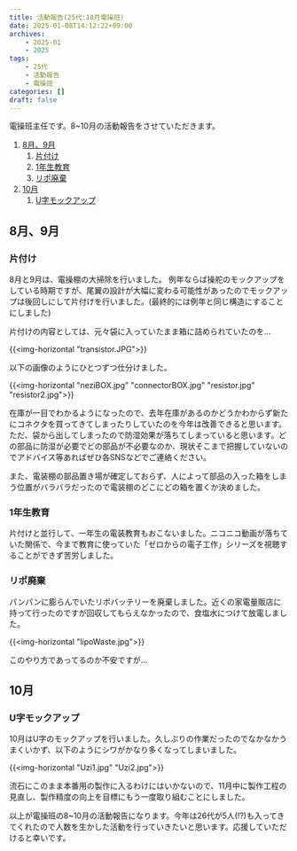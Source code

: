 ```yaml
---
title: 活動報告(25代:10月電操班)
date: 2025-01-08T14:12:22+09:00
archives:
    - 2025-01
    - 2025
tags:
    - 25代
    - 活動報告
    - 電操班
categories: []
draft: false
---
```


電操班主任です。8~10月の活動報告をさせていただきます。

1. [8月、9月](#8月9月)
   1. [片付け](#片付け)
   2. [1年生教育](#1年生教育)
   3. [リポ廃棄](#リポ廃棄)
2. [10月](#10月)
   1. [U字モックアップ](#u字モックアップ)

## 8月、9月

### 片付け

8月と9月は、電操棚の大掃除を行いました。
例年ならば操舵のモックアップをしている時期ですが、尾翼の設計が大幅に変わる可能性があったのでモックアップは後回しにして片付けを行いました。(最終的には例年と同じ構造にすることにしました)

片付けの内容としては、元々袋に入っていたまま箱に詰められていたのを...

{{<img-horizontal "transistor.JPG">}}

以下の画像のようにひとつずつ仕分けました。

{{<img-horizontal "neziBOX.jpg" "connectorBOX.jpg" "resistor.jpg" "resistor2.jpg">}}

在庫が一目でわかるようになったので、去年在庫があるのかどうかわからず新たにコネクタを買ってきてしまったりしていたのを今年は改善できると思います。
ただ、袋から出してしまったので防湿効果が落ちてしまっていると思います。どの部品に防湿が必要でどの部品が不必要なのか、現状そこまで把握していないのでアドバイス等あればぜひ各SNSなどでご連絡ください。

また、電装棚の部品置き場が確定しておらず、人によって部品の入った箱をしまう位置がバラバラだったので電装棚のどこにどの箱を置くか決めました。

### 1年生教育

片付けと並行して、一年生の電装教育もおこないました。ニコニコ動画が落ちていた関係で、今まで教育に使っていた「ゼロからの電子工作」シリーズを視聴することができず苦労しました。

### リポ廃棄

パンパンに膨らんでいたリポバッテリーを廃棄しました。近くの家電量販店に持って行ったのですが回収してもらえなかったので、食塩水につけて放電しました。

{{<img-horizontal "lipoWaste.jpg">}}

このやり方であってるのか不安ですが...

## 10月

### U字モックアップ

10月はU字のモックアップを行いました。久しぶりの作業だったのでなかなかうまくいかず、以下のようにシワがかなり多くなってしまいました。

{{<img-horizontal "Uzi1.jpg" "Uzi2.jpg">}}

流石にこのまま本番用の製作に入るわけにはいかないので、11月中に製作工程の見直し、製作精度の向上を目標にもう一度取り組むことにしました。

以上が電操班の8~10月の活動報告になります。今年は26代が5人(!?)も入ってきてくれたので人数を生かした活動を行っていきたいと思います。応援していただけると幸いです。
